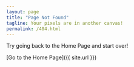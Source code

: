 ```yaml
---
layout: page
title: "Page Not Found"
tagline: Your pixels are in another canvas!
permalink: /404.html
---
```


Try going back to the Home Page and start over!

[Go to the Home Page]({{ site.url }})
